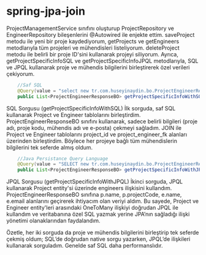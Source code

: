 # spring-jpa-join

ProjectManagementService sınıfını oluşturup ProjectRepository ve EngineerRepository bileşenlerini @Autowired ile enjekte ettim. saveProject metodu ile yeni bir proje kaydediyorum, getProjects ve getEngineers metodlarıyla tüm projeleri ve mühendisleri listeliyorum. deleteProject metodu ile belirli bir proje ID'sini kullanarak projeyi siliyorum. Ayrıca, getProjectSpecificInfoSQL ve getProjectSpecificInfoJPQL metodlarıyla, SQL ve JPQL kullanarak proje ve mühendis bilgilerini birleştirerek özel verileri çekiyorum.

```java
    //Saf SQL
    @Query(value = "select new tr.com.huseyinaydin.bo.ProjectEngineerResponseBO(p.name as  project_name, p.project_code, e.name as engineer_name, e.email) from Project p join Engineer e on p.project_id = e.project_engineer_fk", nativeQuery = true)
    public List<ProjectEngineerResponseBO> getProjectSpecificInfoWithSQL();
```
SQL Sorgusu (getProjectSpecificInfoWithSQL)
İlk sorguda, saf SQL kullanarak Project ve Engineer tablolarını birleştirdim. ProjectEngineerResponseBO sınıfını kullanarak, sadece belirli bilgileri (proje adı, proje kodu, mühendis adı ve e-posta) çekmeyi sağladım. JOIN ile Project ve Engineer tablolarını project_id ve project_engineer_fk alanları üzerinden birleştirdim. Böylece her projeye bağlı tüm mühendislerin bilgilerini tek seferde almış oldum.

```java
    //Java Persistance Query Language
    @Query(value = "SELECT new tr.com.huseyinaydin.bo.ProjectEngineerResponseBO(p.name , p.projectCode , e.name , e.email) FROM Project p JOIN p.engineers e")
    public List<ProjectEngineerResponseBO> getProjectSpecificInfoWithJPQL();
```
JPQL Sorgusu (getProjectSpecificInfoWithJPQL)
İkinci sorguda, JPQL kullanarak Project entity'si üzerinde engineers ilişkisini kullandım. ProjectEngineerResponseBO sınıfına p.name, p.projectCode, e.name, e.email alanlarını geçirerek ihtiyacım olan veriyi aldım. Bu sayede, Project ve Engineer entity'leri arasındaki OneToMany ilişkiyi doğrudan JPQL ile kullandım ve veritabanına özel SQL yazmak yerine JPA’nın sağladığı ilişki yönetimi olanaklarından faydalandım.

Özetle, her iki sorguda da proje ve mühendis bilgilerini birleştirip tek seferde çekmiş oldum; SQL’de doğrudan native sorgu yazarken, JPQL’de ilişkileri kullanarak sorguladım.
Genelde saf SQL daha performanslıdır.
